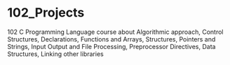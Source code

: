 # 102_Projects
102 C Programming Language course about Algorithmic approach, Control Structures, Declarations, Functions and Arrays, Structures, Pointers and Strings, Input Output and File Processing, Preprocessor Directives, Data Structures, Linking other libraries
